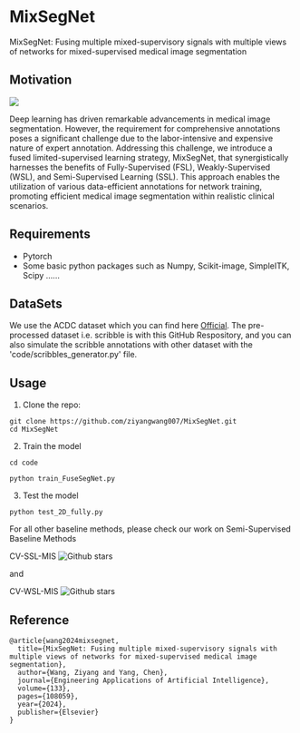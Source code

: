 # MixSegNet
MixSegNet: Fusing multiple mixed-supervisory signals with multiple views of networks for mixed-supervised medical image segmentation

## Motivation

<img src="demodata.png">

Deep learning has driven remarkable advancements in medical image segmentation. However, the requirement for comprehensive annotations poses a significant challenge due to the labor-intensive and expensive nature of expert annotation. Addressing this challenge, we introduce a fused limited-supervised learning strategy, MixSegNet, that synergistically harnesses the benefits of Fully-Supervised (FSL), Weakly-Supervised (WSL), and Semi-Supervised Learning (SSL). This approach enables the utilization of various data-efficient annotations for network training, promoting efficient medical image segmentation within realistic clinical scenarios.

## Requirements
* Pytorch
* Some basic python packages such as Numpy, Scikit-image, SimpleITK, Scipy ......

## DataSets
We use the ACDC dataset which you can find here [Official](https://www.creatis.insa-lyon.fr/Challenge/acdc/databases.html). The pre-processed dataset i.e. scribble is with this GitHub Respository, and you can also simulate the scribble annotations with other dataset with the 'code/scribbles_generator.py' file.


## Usage

1. Clone the repo:
```
git clone https://github.com/ziyangwang007/MixSegNet.git
cd MixSegNet
```


2. Train the model
```
cd code
```

```
python train_FuseSegNet.py 
```

3. Test the model

```
python test_2D_fully.py 
```

For all other baseline methods, please check our work on Semi-Supervised Baseline Methods

CV-SSL-MIS
![Github stars](https://img.shields.io/github/stars/ziyangwang007/CV-SSL-MIS.svg)<br>

and

CV-WSL-MIS
![Github stars](https://img.shields.io/github/stars/ziyangwang007/CV-WSL-MIS.svg)<br>

## Reference

```
@article{wang2024mixsegnet,
  title={MixSegNet: Fusing multiple mixed-supervisory signals with multiple views of networks for mixed-supervised medical image segmentation},
  author={Wang, Ziyang and Yang, Chen},
  journal={Engineering Applications of Artificial Intelligence},
  volume={133},
  pages={108059},
  year={2024},
  publisher={Elsevier}
}
```